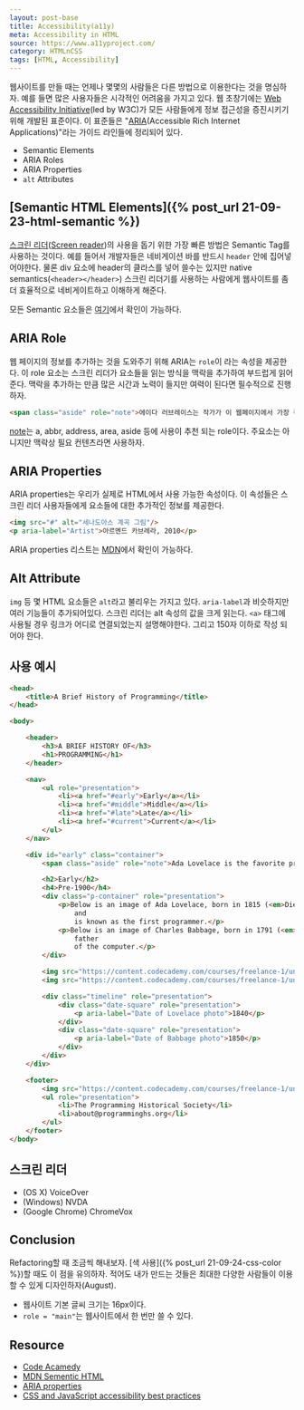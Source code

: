 ```yaml
---
layout: post-base
title: Accessibility(a11y) 
meta: Accessibility in HTML
source: https://www.a11yproject.com/
category: HTMLnCSS
tags: [HTML, Accessibility]
---
```

웹사이트를 만들 때는 언제나 몇몇의 사람들은 다른 방법으로 이용한다는 것을 명심하자. 예를 들면 많은 사용자들은 시각적인 어려움을 가지고 있다. 웹 초창기에는 [Web Accessibility Initiative](https://en.wikipedia.org/wiki/Web_Accessibility_Initiative)(led by W3C)가 모든 사람들에게 정보 접근성을 증진시키기 위해 개발된 표준이다.
이 표준들은 "[ARIA](https://en.wikipedia.org/wiki/WAI-ARIA)(Accessible Rich Internet Applications)"라는 가이드 라인들에 정리되어 있다.

- Semantic Elements
- ARIA Roles
- ARIA Properties
- `alt` Attributes

## [Semantic HTML Elements]({% post_url 21-09-23-html-semantic %})

[스크린 리더](https://ko.wikipedia.org/wiki/%EC%8A%A4%ED%81%AC%EB%A6%B0_%EB%A6%AC%EB%8D%94)([Screen reader](https://en.wikipedia.org/wiki/Screen_reader))의 사용을 돕기 위한 가장 빠른 방법은 Semantic Tag를 사용하는 것이다. 예를 들어서 개발자들은 네비게이션 바를 반드시 `header` 안에 집어넣어야한다. 물론 div 요소에 header의 클라스를 넣어 쓸수는 있지만 native semantics(`<header></header>`) 스크린 리더기를 사용하는 사람에게 웹사이트를 좀더 효율적으로 네비게이트하고 이해하게 해준다.

모든 Semantic 요소들은 [여기](https://developer.mozilla.org/en-US/docs/Web/HTML/Element)에서 확인이 가능하다.

## ARIA Role

웹 페이지의 정보를 추가하는 것을 도와주기 위해 ARIA는 `role`이 라는 속성을 제공한다. 이 role 요소는 스크린 리더가 요소들을 읽는 방식을 맥락을 추가하여 부드럽게 읽어준다.
맥락을 추가하는 만큼 많은 시간과 노력이 들지만 여력이 된다면 필수적으로 진행하자.

```html
<span class="aside" role="note">에이다 러브레이스는 작가가 이 웹페이지에서 가장 좋아하는 프로그래머이다!</span>
```

[note](https://www.w3.org/TR/html-aria/#index-aria-note)는 a, abbr, address, area, aside 등에 사용이 추천 되는 role이다. 주요소는 아니지만 맥락상 필요 컨텐츠라면 사용하자.

## ARIA Properties

ARIA properties는 우리가 실제로 HTML에서 사용 가능한 속성이다. 이 속성들은 스크린 리더 사용자들에게 요소들에 대한 추가적인 정보를 제공한다.

```html
<img src="#" alt="세나도아스 계곡 그림"/>
<p aria-label="Artist">아르멘드 카브레라, 2010</p>
```

ARIA properties 리스트는 [MDN](https://developer.mozilla.org/en-US/docs/Web/Accessibility/ARIA/ARIA_Techniques)에서 확인이 가능하다.

## Alt Attribute

`img` 등 몇 HTML 요소들은 `alt`라고 불리우는 가지고 있다. `aria-label`과 비슷하지만 여러 기능들이 추가되어있다. 스크린 리더는 alt 속성의 값을 크게 읽는다. `<a>` 태그에 사용될 경우 링크가 어디로 연결되었는지 설명해야한다. 그리고 150자 이하로 작성 되어야 한다.

## 사용 예시

```html
<head>
    <title>A Brief History of Programming</title>
</head>

<body>

    <header>
        <h3>A BRIEF HISTORY OF</h3>
        <h1>PROGRAMMING</h1>
    </header>

    <nav>
        <ul role="presentation">
            <li><a href="#early">Early</a></li>
            <li><a href="#middle">Middle</a></li>
            <li><a href="#late">Late</a></li>
            <li><a href="#current">Current</a></li>
        </ul>
    </nav>

    <div id="early" class="container">
        <span class="aside" role="note">Ada Lovelace is the favorite programmer of the author of this web page!</span>

        <h2>Early</h2>
        <h4>Pre-1900</h4>
        <div class="p-container" role="presentation">
            <p>Below is an image of Ada Lovelace, born in 1815 (<em>Died: 1852</em>). She worked with Charles Babbage
                and
                is known as the first programmer.</p>
            <p>Below is an image of Charles Babbage, born in 1791 (<em>Died: 1871</em>). Babbage is considered the
                father
                of the computer.</p>
        </div>

        <img src="https://content.codecademy.com/courses/freelance-1/unit-4/img-lovelace.jpg" alt="Ada Lovelace" />
        <img src="https://content.codecademy.com/courses/freelance-1/unit-4/img-babbage.jpg" alt="Charles Babbage" />

        <div class="timeline" role="presentation">
            <div class="date-square" role="presentation">
                <p aria-label="Date of Lovelace photo">1840</p>
            </div>
            <div class="date-square" role="presentation">
                <p aria-label="Date of Babbage photo">1850</p>
            </div>
        </div>
    </div>

    <footer>
        <img src="https://content.codecademy.com/courses/freelance-1/unit-4/img-logo2.png" id="logo" />
        <ul role="presentation">
            <li>The Programming Historical Society</li>
            <li>about@programminghs.org</li>
        </ul>
    </footer>
</body>
```

## 스크린 리더

- (OS X) VoiceOver
- (Windows) NVDA
- (Google Chrome) ChromeVox

## Conclusion

Refactoring할 때 조금씩 해내보자. [색 사용]({% post_url 21-09-24-css-color %})할 때도 이 점을 유의하자. 적어도 내가 만드는 것들은 최대한 다양한 사람들이 이용할 수 있게 디자인하자(August).

- 웹사이트 기본 글씨 크기는 16px이다.
- `role = "main"`는 웹사이트에서 한 번만 쓸 수 있다.

## Resource

- [Code Acamedy](www.codecademy.com)
- [MDN Sementic HTML](https://developer.mozilla.org/en-US/docs/Web/HTML/Element)
- [ARIA properties](https://developer.mozilla.org/en-US/docs/Web/Accessibility/ARIA/ARIA_Techniques)
- [CSS and JavaScript accessibility best practices](https://developer.mozilla.org/en-US/docs/Learn/Accessibility/CSS_and_JavaScript#keeping_it_unobtrusive)
